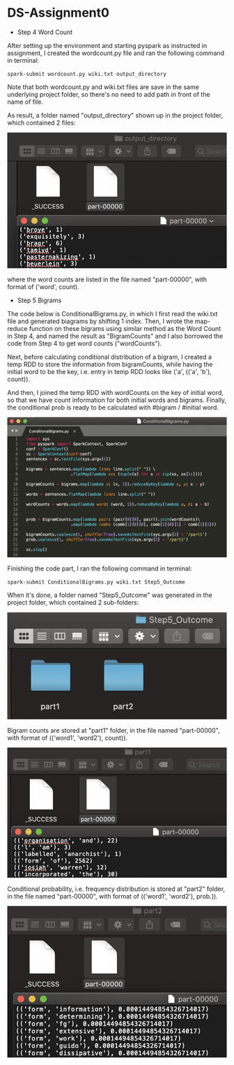 # DS-Assignment0

* Step 4 Word Count

After setting up the environment and starting pyspark as instructed in assignment, 
I created the wordcount.py file and ran the following command in terminal:

```
spark-submit wordcount.py wiki.txt output_directory
```

Note that both wordcount.py and wiki.txt files are save in the same underlying project folder, 
so there's no need to add path in front of the name of file.

As result, a folder named "output_directory" shown up in the project folder, which contained 2 files:

<img src="https://github.com/rc684/DS-HW0/blob/master/WordCount.png">

where the word counts are listed in the file named "part-00000", with format of ('word', count).


* Step 5 Bigrams

The code below is ConditionalBigrams.py, in which I first read the wiki.txt file and generated biagrams by shifting 1 index.
Then, I wrote the map-reduce function on these bigrams using similar method as the Word Count in Step 4,
and named the result as "BigramCounts" and I also borrowed the code from Step 4 to get word counts ("wordCounts").

Next, before calculating conditional distribution of a bigram, I created a temp RDD to store the information from bigramCounts,
while having the initial word to be the key, i.e. entry in temp RDD looks like ('a', (('a', 'b'), count)).

And then, I joined the temp RDD with wordCounts on the key of initial word,
so that we have count information for both initial words and bigrams.
Finally, the conditional prob is ready to be calculated with #bigram / #initial word.

<img src="https://github.com/rc684/DS-HW0/blob/master/Bigram_Code.png">


Finishing the code part, I ran the following command in terminal:

```
spark-submit ConditionalBigrams.py wiki.txt Step5_Outcome
```


When it's done, a folder named "Step5_Outcome" was generated in the project folder, which contained 2 sub-folders:

<img src="https://github.com/rc684/DS-HW0/blob/master/Step5_Outcome.png">

Bigram counts are stored at "part1" folder, in the file named "part-00000", with format of (('word1', 'word2'), count)).

<img src="https://github.com/rc684/DS-HW0/blob/master/Step5_Part1.png">

Conditional probability, i.e. frequency distribution is stored at "part2" folder,
in the file named "part-00000", with format of (('word1', 'word2'), prob.)).

<img src="https://github.com/rc684/DS-HW0/blob/master/Step5_Part2.png">
